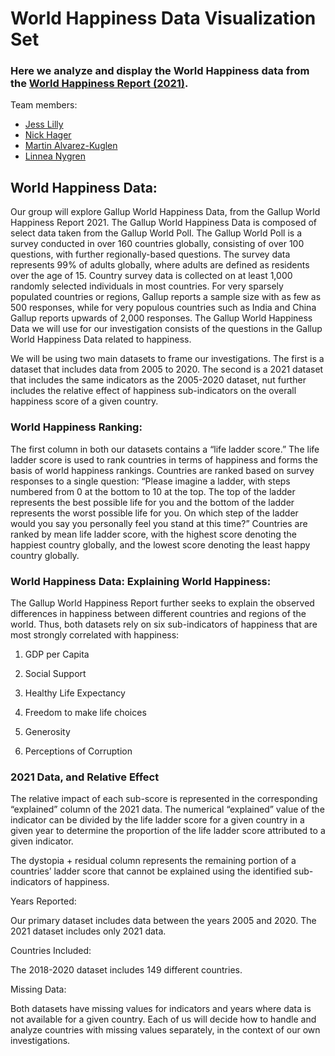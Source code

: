 # World Happiness Data Visualization Set

### Here we analyze and display the World Happiness data from the [World Happiness Report (2021)](https://worldhappiness.report/ed/2021/).

Team members:
* [Jess Lilly](Jess_Lily)
* [Nick Hager](Nick_Hager)
* [Martin Alvarez-Kuglen](Martin_Alvarez-Kuglen)
* [Linnea Nygren](Linnea_Nygren)

## World Happiness Data:


Our group will explore Gallup World Happiness Data, from the Gallup World Happiness Report 2021. The Gallup World Happiness Data is composed of select data taken from the Gallup World Poll. The Gallup World Poll is a survey conducted in over 160 countries globally, consisting of over 100 questions, with further regionally-based questions. The survey data represents 99% of adults globally, where adults are defined as residents over the age of 15. Country survey data is collected on at least 1,000 randomly selected individuals in most countries. For very sparsely populated countries or regions, Gallup reports a sample size with as few as 500 responses, while for very populous countries such as India and China Gallup reports upwards of 2,000 responses. The Gallup World Happiness Data we will use for our investigation consists of the questions in the Gallup World Happiness Data related to happiness.

We will be using two main datasets to frame our investigations. The first is a dataset that includes data from 2005 to 2020. The second is a 2021 dataset that includes the same indicators as the 2005-2020 dataset, nut further includes the relative effect of happiness sub-indicators on the overall happiness score of a given country.



### World Happiness Ranking:


The first column in both our datasets contains a “life ladder score.” The life ladder score is used to rank countries in terms of happiness and forms the basis of world happiness rankings. Countries are ranked based on survey responses to a single question: “Please imagine a ladder, with steps numbered from 0 at the bottom to 10 at the top. The top of the ladder represents the best possible life for you and the bottom of the ladder represents the worst possible life for you. On which step of the ladder would you say you personally feel you stand at this time?” Countries are ranked by mean life ladder score, with the highest score denoting the happiest country globally, and the lowest score denoting the least happy country globally.



### World Happiness Data: Explaining World Happiness:


The Gallup World Happiness Report further seeks to explain the observed differences in happiness between different countries and regions of the world. Thus, both datasets rely on six sub-indicators of happiness that are most strongly correlated with happiness:

1. GDP per Capita

1. Social Support

1. Healthy Life Expectancy

1. Freedom to make life choices

1. Generosity

1. Perceptions of Corruption



### 2021 Data, and Relative Effect


The relative impact of each sub-score is represented in the corresponding “explained” column of the 2021 data. The numerical “explained” value of the indicator can be divided by the life ladder score for a given country in a given year to determine the proportion of the life ladder score attributed to a given indicator.

The dystopia + residual column represents the remaining portion of a countries’ ladder score that cannot be explained using the identified sub-indicators of happiness.



Years Reported:

Our primary dataset includes data between the years 2005 and 2020. The 2021 dataset includes only 2021 data.



Countries Included:

The 2018-2020 dataset includes 149 different countries.



Missing Data:

Both datasets have missing values for indicators and years where data is not available for a given country. Each of us will decide how to handle and analyze countries with missing values separately, in the context of our own investigations.
